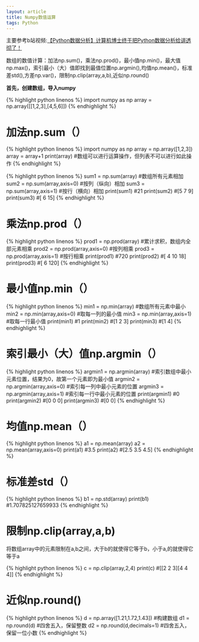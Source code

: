 ```yaml
---
layout: article
title: Numpy数值运算
tags: Python
---
```



主要参考b站视频:[【Python数据分析】计算机博士终于把Python数据分析给讲透彻了！](https://www.bilibili.com/video/BV1tM4y1572a/)

 数组的数值计算：加法np.sum()，乘法np.prod()，最小值np.min()，最大值np.max()，索引最小（大）值即找到最值位置np.argmin(),均值np.mean()，标准差std(),方差np.var()，限制np.clip(array,a,b),近似np.round()

<!--more-->

<b>首先，创建数组，导入numpy</b>

{% highlight python linenos %}
import numpy as np
array = np.array([[1,2,3],[4,5,6]])
{% endhighlight %}

# 加法np.sum（）

{% highlight python linenos %}
import numpy as np
array = np.array([1,2,3])
array = array+1
print(array)   #数组可以进行运算操作，但列表不可以进行如此操作
{% endhighlight %}

{% highlight python linenos %}
sum1 = np.sum(array)   #数组所有元素相加
sum2 = np.sum(array,axis=0)  #按列（纵向）相加
sum3 = np.sum(array,axis=1)  #按行（横向）相加
print(sum1)   #21
print(sum2)   #[5 7 9]
print(sum3)   #[ 6 15]
{% endhighlight %}


# 乘法np.prod（）

{% highlight python linenos %}
prod1 = np.prod(array) #累计求积，数组内全部元素相乘
prod2 = np.prod(array,axis=0)  #按列相乘
prod3 = np.prod(array,axis=1)  #按行相乘
print(prod1)  #720
print(prod2)  #[ 4 10 18]
print(prod3)  #[  6 120]
{% endhighlight %}

# 最小值np.min（）

{% highlight python linenos %}
min1 = np.min(array)  #数组所有元素中最小
min2 = np.min(array,axis=0) #取每一列的最小值
min3 = np.min(array,axis=1) #取每一行最小值
print(min1)  #1
print(min2)  #[1 2 3]
print(min3)  #[1 4]
{% endhighlight %}

# 索引最小（大）值np.argmin（）

{% highlight python linenos %}
argmin1 = np.argmin(array)  #索引数组中最小元素位置，结果为0，故第一个元素即为最小值
argmin2 = np.argmin(array,axis=0)  #索引每一列中最小元素的位置
argmin3 = np.argmin(array,axis=1)  #索引每一行中最小元素的位置
print(argmin1)  #0
print(argmin2)  #[0 0 0]
print(argmin3)  #[0 0]
{% endhighlight %}

# 均值np.mean（）

{% highlight python linenos %}
a1 = np.mean(array)
a2 = np.mean(array,axis=0)
print(a1)  #3.5
print(a2)  #[2.5 3.5 4.5]
{% endhighlight %}

# 标准差std（）

{% highlight python linenos %}
b1 = np.std(array)
print(b1)  #1.707825127659933
{% endhighlight %}

# 限制np.clip(array,a,b)

将数组array中的元素限制在a,b之间，大于b的就使得它等于b，小于a,的就使得它等于a

{% highlight python linenos %}
c = np.clip(array,2,4)
print(c)   #[[2 2 3][4 4 4]]
{% endhighlight %}

# 近似np.round()
{% highlight python linenos %}
d = np.array([1.21,1.72,1.43]) #构建数组
d1 = np.round(d)  #四舍五入，保留整数
d2 = np.round(d,decimals=1)  #四舍五入，保留一位小数
{% endhighlight %}